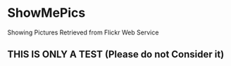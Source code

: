 # ShowMePics
Showing Pictures Retrieved from Flickr Web Service

## THIS IS ONLY A TEST (Please do not Consider it)
